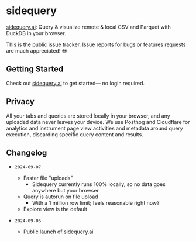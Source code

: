 # sidequery

[sidequery.ai](https://sidequery.ai): Query & visualize remote & local CSV and Parquet with DuckDB in your browser. 

This is the public issue tracker. Issue reports for bugs or features requests are much appreciated! 😎

## Getting Started
Check out [sidequery.ai](https://sidequery.ai) to get started— no login required. 

## Privacy
All your tabs and queries are stored locally in your browser, and any uploaded data never leaves your device. We use Posthog and Cloudflare for analytics and instrument page view activities and metadata around query execution, discarding specific query content and results.

## Changelog

- `2024-09-07`
  - Faster file "uploads"
    - Sidequery currently runs 100% locally, so no data goes anywhere but your browser
  - Query is autorun on file upload
    - With a 1 million row limit; feels reasonable right now?
  - Explore view is the default

- `2024-09-06`
  - Public launch of sidequery.ai
